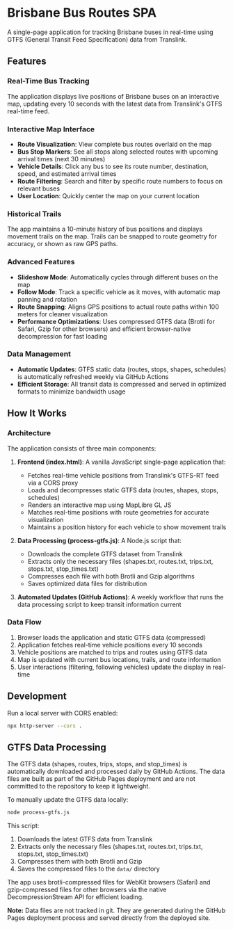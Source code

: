 # Brisbane Bus Routes SPA

A single-page application for tracking Brisbane buses in real-time using GTFS (General Transit Feed Specification) data from Translink.

## Features

### Real-Time Bus Tracking
The application displays live positions of Brisbane buses on an interactive map, updating every 10 seconds with the latest data from Translink's GTFS real-time feed.

### Interactive Map Interface
- **Route Visualization**: View complete bus routes overlaid on the map
- **Bus Stop Markers**: See all stops along selected routes with upcoming arrival times (next 30 minutes)
- **Vehicle Details**: Click any bus to see its route number, destination, speed, and estimated arrival times
- **Route Filtering**: Search and filter by specific route numbers to focus on relevant buses
- **User Location**: Quickly center the map on your current location

### Historical Trails
The app maintains a 10-minute history of bus positions and displays movement trails on the map. Trails can be snapped to route geometry for accuracy, or shown as raw GPS paths.

### Advanced Features
- **Slideshow Mode**: Automatically cycles through different buses on the map
- **Follow Mode**: Track a specific vehicle as it moves, with automatic map panning and rotation
- **Route Snapping**: Aligns GPS positions to actual route paths within 100 meters for cleaner visualization
- **Performance Optimizations**: Uses compressed GTFS data (Brotli for Safari, Gzip for other browsers) and efficient browser-native decompression for fast loading

### Data Management
- **Automatic Updates**: GTFS static data (routes, stops, shapes, schedules) is automatically refreshed weekly via GitHub Actions
- **Efficient Storage**: All transit data is compressed and served in optimized formats to minimize bandwidth usage

## How It Works

### Architecture

The application consists of three main components:

1. **Frontend (index.html)**: A vanilla JavaScript single-page application that:
   - Fetches real-time vehicle positions from Translink's GTFS-RT feed via a CORS proxy
   - Loads and decompresses static GTFS data (routes, shapes, stops, schedules)
   - Renders an interactive map using MapLibre GL JS
   - Matches real-time positions with route geometries for accurate visualization
   - Maintains a position history for each vehicle to show movement trails

2. **Data Processing (process-gtfs.js)**: A Node.js script that:
   - Downloads the complete GTFS dataset from Translink
   - Extracts only the necessary files (shapes.txt, routes.txt, trips.txt, stops.txt, stop_times.txt)
   - Compresses each file with both Brotli and Gzip algorithms
   - Saves optimized data files for distribution

3. **Automated Updates (GitHub Actions)**: A weekly workflow that runs the data processing script to keep transit information current

### Data Flow

1. Browser loads the application and static GTFS data (compressed)
2. Application fetches real-time vehicle positions every 10 seconds
3. Vehicle positions are matched to trips and routes using GTFS data
4. Map is updated with current bus locations, trails, and route information
5. User interactions (filtering, following vehicles) update the display in real-time

## Development

Run a local server with CORS enabled:

```bash
npx http-server --cors .
```

## GTFS Data Processing

The GTFS data (shapes, routes, trips, stops, and stop_times) is automatically downloaded and processed daily by GitHub Actions. The data files are built as part of the GitHub Pages deployment and are not committed to the repository to keep it lightweight.

To manually update the GTFS data locally:

```bash
node process-gtfs.js
```

This script:
1. Downloads the latest GTFS data from Translink
2. Extracts only the necessary files (shapes.txt, routes.txt, trips.txt, stops.txt, stop_times.txt)
3. Compresses them with both Brotli and Gzip
4. Saves the compressed files to the `data/` directory

The app uses brotli-compressed files for WebKit browsers (Safari) and gzip-compressed files for other browsers via the native DecompressionStream API for efficient loading.

**Note:** Data files are not tracked in git. They are generated during the GitHub Pages deployment process and served directly from the deployed site.

